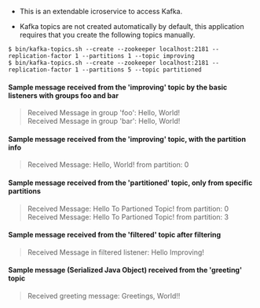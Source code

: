 
- This is an extendable icroservice to access Kafka. 

- Kafka topics are not created automatically by default, this application requires that you create the following topics manually.

`$ bin/kafka-topics.sh --create --zookeeper localhost:2181 --replication-factor 1 --partitions 1 --topic improving`<br>
`$ bin/kafka-topics.sh --create --zookeeper localhost:2181 --replication-factor 1 --partitions 5 --topic partitioned`<br>


#### Sample message received from the 'improving' topic by the basic listeners with groups foo and bar
>Received Message in group 'foo': Hello, World!<br>
Received Message in group 'bar': Hello, World!

#### Sample message received from the 'improving' topic, with the partition info
>Received Message: Hello, World! from partition: 0

#### Sample message received from the 'partitioned' topic, only from specific partitions
>Received Message: Hello To Partioned Topic! from partition: 0<br>
Received Message: Hello To Partioned Topic! from partition: 3

#### Sample message received from the 'filtered' topic after filtering
>Received Message in filtered listener: Hello Improving!

#### Sample message (Serialized Java Object) received from the 'greeting' topic
>Received greeting message: Greetings, World!!
